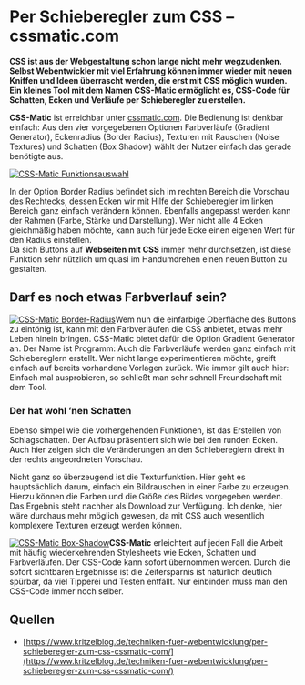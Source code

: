 # Per Schieberegler zum CSS – cssmatic.com

**CSS ist aus der Webgestaltung schon lange nicht mehr wegzudenken. Selbst Webentwickler mit viel Erfahrung können immer wieder mit neuen Kniffen und Ideen überrascht werden, die erst mit CSS möglich wurden. Ein kleines Tool mit dem Namen CSS-Matic ermöglicht es, CSS-Code für Schatten, Ecken und Verläufe per Schieberegler zu erstellen.**

**CSS-Matic**  ist erreichbar unter  [cssmatic.com](https://www.cssmatic.com/). Die Bedienung ist denkbar einfach: Aus den vier vorgegebenen Optionen Farbverläufe (Gradient Generator), Eckenradius (Border Radius), Texturen mit Rauschen (Noise Textures) und Schatten (Box Shadow) wählt der Nutzer einfach das gerade benötigte aus.

[![CSS-Matic Funktionsauswahl](https://www.kritzelblog.de/wp-content/uploads/2013/08/cssmatic-auswahl.jpg)](https://www.kritzelblog.de/wp-content/uploads/2013/08/cssmatic-auswahl.jpg)

In der Option Border Radius befindet sich im rechten Bereich die Vorschau des Rechtecks, dessen Ecken wir mit Hilfe der Schieberegler im linken Bereich ganz einfach verändern können. Ebenfalls angepasst werden kann der Rahmen (Farbe, Stärke und Darstellung). Wer nicht alle 4 Ecken gleichmäßig haben möchte, kann auch für jede Ecke einen eigenen Wert für den Radius einstellen.  
Da sich Buttons auf  **Webseiten mit CSS**  immer mehr durchsetzen, ist diese Funktion sehr nützlich um quasi im Handumdrehen einen neuen Button zu gestalten.

## Darf es noch etwas Farbverlauf sein?

[![CSS-Matic Border-Radius](https://www.kritzelblog.de/wp-content/uploads/2013/08/CSS-Matic-Border-Radius.jpg)](https://www.kritzelblog.de/wp-content/uploads/2013/08/CSS-Matic-Border-Radius.jpg)Wem nun die einfarbige Oberfläche des Buttons zu eintönig ist, kann mit den Farbverläufen die CSS anbietet, etwas mehr Leben hinein bringen. CSS-Matic bietet dafür die Option Gradient Generator an. Der Name ist Programm: Auch die Farbverläufe werden ganz einfach mit Schiebereglern erstellt. Wer nicht lange experimentieren möchte, greift einfach auf bereits vorhandene Vorlagen zurück. Wie immer gilt auch hier: Einfach mal ausprobieren, so schließt man sehr schnell Freundschaft mit dem Tool.

### Der hat wohl ’nen Schatten

Ebenso simpel wie die vorhergehenden Funktionen, ist das Erstellen von Schlagschatten. Der Aufbau präsentiert sich wie bei den runden Ecken. Auch hier zeigen sich die Veränderungen an den Schiebereglern direkt in der rechts angeordneten Vorschau.

Nicht ganz so überzeugend ist die Texturfunktion. Hier geht es hauptsächlich darum, einfach ein Bildrauschen in einer Farbe zu erzeugen. Hierzu können die Farben und die Größe des Bildes vorgegeben werden. Das Ergebnis steht nachher als Download zur Verfügung. Ich denke, hier wäre durchaus mehr möglich gewesen, da mit CSS auch wesentlich komplexere Texturen erzeugt werden können.

[![CSS-Matic Box-Shadow](https://www.kritzelblog.de/wp-content/uploads/2013/08/CSS-Matic-Box-Shadow.jpg)](https://www.kritzelblog.de/wp-content/uploads/2013/08/CSS-Matic-Box-Shadow.jpg)**CSS-Matic**  erleichtert auf jeden Fall die Arbeit mit häufig wiederkehrenden Stylesheets wie Ecken, Schatten und Farbverläufen. Der CSS-Code kann sofort übernommen werden. Durch die sofort sichtbaren Ergebnisse ist die Zeitersparnis ist natürlich deutlich spürbar, da viel Tipperei und Testen entfällt. Nur einbinden muss man den CSS-Code immer noch selber.

## Quellen

 - [https://www.kritzelblog.de/techniken-fuer-webentwicklung/per-schieberegler-zum-css-cssmatic-com/](https://www.kritzelblog.de/techniken-fuer-webentwicklung/per-schieberegler-zum-css-cssmatic-com/)

